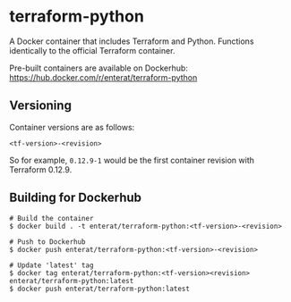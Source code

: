 # terraform-python

A Docker container that includes Terraform and Python.
Functions identically to the official Terraform container.

Pre-built containers are available on Dockerhub:
https://hub.docker.com/r/enterat/terraform-python

## Versioning
Container versions are as follows:

```
<tf-version>-<revision>
```

So for example, `0.12.9-1` would be the first container revision with Terraform 0.12.9.

## Building for Dockerhub

```
# Build the container
$ docker build . -t enterat/terraform-python:<tf-version>-<revision>

# Push to Dockerhub
$ docker push enterat/terraform-python:<tf-version>-<revision>

# Update 'latest' tag
$ docker tag enterat/terraform-python:<tf-version><revision> enterat/terraform-python:latest
$ docker push enterat/terraform-python:latest
```

